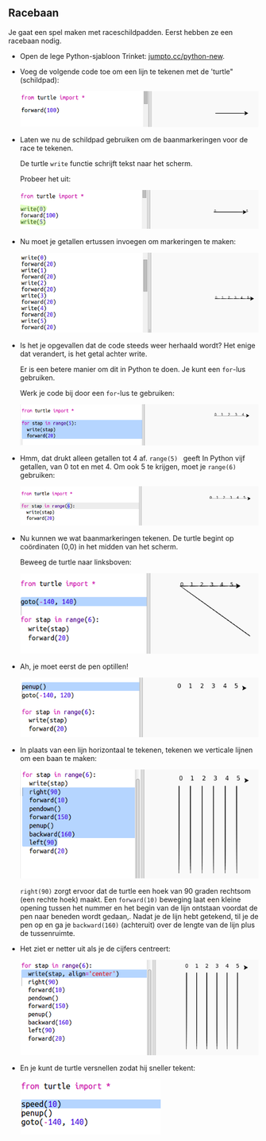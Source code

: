 ## Racebaan

Je gaat een spel maken met raceschildpadden. Eerst hebben ze een racebaan nodig.

+ Open de lege Python-sjabloon Trinket: <a href="http://jumpto.cc/python-new" target="_blank">jumpto.cc/python-new</a>.

+ Voeg de volgende code toe om een ​​lijn te tekenen met de 'turtle" (schildpad):
    
    ![screenshot](images/race-forward.png)

+ Laten we nu de schildpad gebruiken om de baanmarkeringen voor de race te tekenen.
    
    De turtle `write` functie schrijft tekst naar het scherm.
    
    Probeer het uit:
    
    ![screenshot](images/race-markings1.png)

+ Nu moet je getallen ertussen invoegen om markeringen te maken:
    
    ![screenshot](images/race-markings2.png)

+ Is het je opgevallen dat de code steeds weer herhaald wordt? Het enige dat verandert, is het getal achter write.
    
    Er is een betere manier om dit in Python te doen. Je kunt een `for`-lus gebruiken.
    
    Werk je code bij door een​​ `for`-lus te gebruiken:
    
    ![screenshot](images/race-for.png)

+ Hmm, dat drukt alleen getallen tot 4 af. `range(5) ` geeft In Python vijf getallen, van 0 tot en met 4. Om ook 5 te krijgen, moet je `range(6)` gebruiken:
    
    ![screenshot](images/race-range.png)

+ Nu kunnen we wat baanmarkeringen tekenen. De turtle begint op coördinaten (0,0) in het midden van het scherm.
    
    Beweeg de turtle naar linksboven:
    
    ![screenshot](images/race-goto.png)

+ Ah, je moet eerst de pen optillen!
    
    ![screenshot](images/race-penup.png)

+ In plaats van een lijn horizontaal te tekenen, tekenen we verticale lijnen om een baan te maken:
    
    ![screenshot](images/race-lines.png)
    
    `right(90)` zorgt ervoor dat de turtle een hoek van 90 graden rechtsom (een rechte hoek) maakt. Een `forward(10)` beweging laat een kleine opening tussen het nummer en het begin van de lijn ontstaan voordat de pen naar beneden wordt gedaan,. Nadat je de lijn hebt getekend, til je de pen op en ga je `backward(160)` (achteruit) over de lengte van de lijn plus de tussenruimte.

+ Het ziet er netter uit als je de cijfers centreert:
    
    ![screenshot](images/race-center.png)

+ En je kunt de turtle versnellen zodat hij sneller tekent:
    
    ![screenshot](images/race-speed.png)